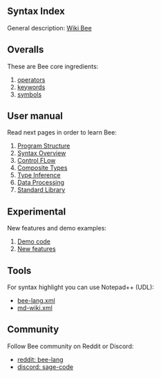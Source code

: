## Syntax Index

General description: [Wiki Bee](https://github.com/sage-code/bee/wiki)

## Overalls

These are Bee core ingredients:

1. [operators](operators.md)
1. [keywords](keywords.md)
1. [symbols](symbols.md)

## User manual

Read next pages in order to learn Bee:

1. [Program Structure](structure.md)
1. [Syntax Overview](overview.md)
1. [Control FLow](control.md)
1. [Composite Types](composite.md)
1. [Type Inference](inference.md)
1. [Data Processing](processing.md)
1. [Standard Library](standard.md)

## Experimental

New features and demo examples:

1. [Demo code](../demo/readme.md)
1. [New features](../draft/readme.md)

## Tools

For syntax highlight you can use Notepad++ (UDL):
 
* [bee-lang.xml](../tools/bee-lang.xml)
* [md-wiki.xml](../tools/md-wiki.xml)

## Community

Follow Bee community on Reddit or Discord:

*  [reddit: bee-lang](https://www.reddit.com/r/bee_lang/)
*  [discord: sage-code](https://discordapp.com/invite/sNrcHur)